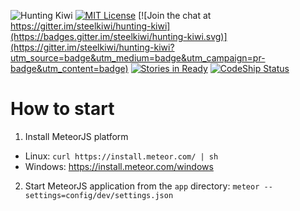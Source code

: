 ![Hunting Kiwi](http://i.imgur.com/B1mY8ze.png "Hunting Kiwi")
[![MIT License](http://i.imgur.com/T4ShFG2.png)](LICENSE)
[![Join the chat at https://gitter.im/steelkiwi/hunting-kiwi](https://badges.gitter.im/steelkiwi/hunting-kiwi.svg)](https://gitter.im/steelkiwi/hunting-kiwi?utm_source=badge&utm_medium=badge&utm_campaign=pr-badge&utm_content=badge)
[![Stories in Ready](https://badge.waffle.io/steelkiwi/hunting-kiwi.png?label=ready&title=Ready)](https://waffle.io/steelkiwi/hunting-kiwi)
[![CodeShip Status](https://codeship.com/projects/9d4775b0-c596-0133-c81b-4e8753dd3f97/status?branch=demo)](http://hunting-kiwi.meteor.com/)

# How to start

1. Install MeteorJS platform
  - Linux: `curl https://install.meteor.com/ | sh`
  - Windows: https://install.meteor.com/windows

2. Start MeteorJS application from the `app` directory:
`meteor --settings=config/dev/settings.json`

